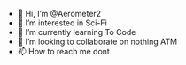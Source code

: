 - 👋 Hi, I’m @Aerometer2
- 👀 I’m interested in Sci-Fi
- 🌱 I’m currently learning To Code
- 💞️ I’m looking to collaborate on nothing ATM
- 📫 How to reach me dont

<!---
Aerometer2/Aerometer2 is a ✨ special ✨ repository because its `README.md` (this file) appears on your GitHub profile.
You can click the Preview link to take a look at your changes.
--->
